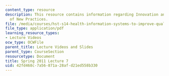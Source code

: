 ```yaml
---
content_type: resource
description: This resource contains information regarding Innovation and Adoption
  of New Practices.
file: /media/courses/hst-s14-health-information-systems-to-improve-quality-of-care-in-resource-poor-settings-spring-2012/42fd468c7a56871a28afd21ed558b330_MITHST_S14S12_lec12_1107.pdf
file_type: application/pdf
learning_resource_types:
- Lecture Videos
ocw_type: OCWFile
parent_title: Lecture Videos and Slides
parent_type: CourseSection
resourcetype: Document
title: Spring 2011 Lecture 7
uid: 42fd468c-7a56-871a-28af-d21ed558b330
---
```

